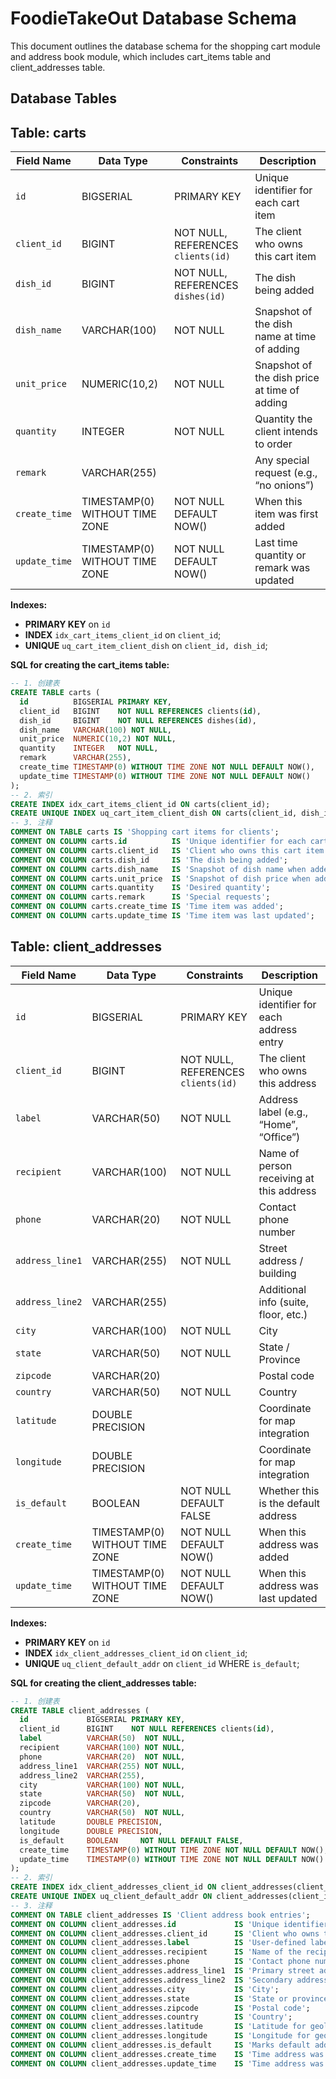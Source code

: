 # FoodieTakeOut Database Schema

This document outlines the database schema for the shopping cart module and address book module, which includes cart_items table and client_addresses table.

## Database Tables

## Table: carts

| Field Name   | Data Type                   | Constraints                        | Description                                  |
| ------------ | --------------------------- | ---------------------------------- | -------------------------------------------- |
| `id`         | BIGSERIAL                   | PRIMARY KEY                        | Unique identifier for each cart item         |
| `client_id`  | BIGINT                      | NOT NULL, REFERENCES `clients(id)` | The client who owns this cart item           |
| `dish_id`    | BIGINT                      | NOT NULL, REFERENCES `dishes(id)`  | The dish being added                         |
| `dish_name`  | VARCHAR(100)                | NOT NULL                           | Snapshot of the dish name at time of adding  |
| `unit_price` | NUMERIC(10,2)               | NOT NULL                           | Snapshot of the dish price at time of adding |
| `quantity`   | INTEGER                     | NOT NULL                           | Quantity the client intends to order         |
| `remark`     | VARCHAR(255)                |                                    | Any special request (e.g., “no onions”)      |
| `create_time`| TIMESTAMP(0) WITHOUT TIME ZONE | NOT NULL DEFAULT NOW()             | When this item was first added               |
| `update_time`| TIMESTAMP(0) WITHOUT TIME ZONE | NOT NULL DEFAULT NOW()             | Last time quantity or remark was updated     |

**Indexes:**
- **PRIMARY KEY** on `id`
- **INDEX** `idx_cart_items_client_id` on `client_id`;
- **UNIQUE** `uq_cart_item_client_dish` on `client_id, dish_id`;

**SQL for creating the cart_items table:**
```sql
-- 1. 创建表
CREATE TABLE carts (
  id          BIGSERIAL PRIMARY KEY,
  client_id   BIGINT    NOT NULL REFERENCES clients(id),
  dish_id     BIGINT    NOT NULL REFERENCES dishes(id),
  dish_name   VARCHAR(100) NOT NULL,
  unit_price  NUMERIC(10,2) NOT NULL,
  quantity    INTEGER   NOT NULL,
  remark      VARCHAR(255),
  create_time TIMESTAMP(0) WITHOUT TIME ZONE NOT NULL DEFAULT NOW(),
  update_time TIMESTAMP(0) WITHOUT TIME ZONE NOT NULL DEFAULT NOW()
);
-- 2. 索引
CREATE INDEX idx_cart_items_client_id ON carts(client_id);
CREATE UNIQUE INDEX uq_cart_item_client_dish ON carts(client_id, dish_id);
-- 3. 注释
COMMENT ON TABLE carts IS 'Shopping cart items for clients';
COMMENT ON COLUMN carts.id          IS 'Unique identifier for each cart item';
COMMENT ON COLUMN carts.client_id   IS 'Client who owns this cart item';
COMMENT ON COLUMN carts.dish_id     IS 'The dish being added';
COMMENT ON COLUMN carts.dish_name   IS 'Snapshot of dish name when added';
COMMENT ON COLUMN carts.unit_price  IS 'Snapshot of dish price when added';
COMMENT ON COLUMN carts.quantity    IS 'Desired quantity';
COMMENT ON COLUMN carts.remark      IS 'Special requests';
COMMENT ON COLUMN carts.create_time IS 'Time item was added';
COMMENT ON COLUMN carts.update_time IS 'Time item was last updated';
```

## Table: client_addresses

| Field Name      | Data Type                   | Constraints                        | Description                              |
| --------------- | --------------------------- | ---------------------------------- | ---------------------------------------- |
| `id`            | BIGSERIAL                   | PRIMARY KEY                        | Unique identifier for each address entry |
| `client_id`     | BIGINT                      | NOT NULL, REFERENCES `clients(id)` | The client who owns this address         |
| `label`         | VARCHAR(50)                 | NOT NULL                           | Address label (e.g., “Home”, “Office”)   |
| `recipient`     | VARCHAR(100)                | NOT NULL                           | Name of person receiving at this address |
| `phone`         | VARCHAR(20)                 | NOT NULL                           | Contact phone number                     |
| `address_line1` | VARCHAR(255)                | NOT NULL                           | Street address / building                |
| `address_line2` | VARCHAR(255)                |                                    | Additional info (suite, floor, etc.)     |
| `city`          | VARCHAR(100)                | NOT NULL                           | City                                     |
| `state`         | VARCHAR(50)                 | NOT NULL                           | State / Province                         |
| `zipcode`       | VARCHAR(20)                 |                                    | Postal code                              |
| `country`       | VARCHAR(50)                 | NOT NULL                           | Country                                  |
| `latitude`      | DOUBLE PRECISION            |                                    | Coordinate for map integration           |
| `longitude`     | DOUBLE PRECISION            |                                    | Coordinate for map integration           |
| `is_default`    | BOOLEAN                     | NOT NULL DEFAULT FALSE             | Whether this is the default address      |
| `create_time`   | TIMESTAMP(0) WITHOUT TIME ZONE | NOT NULL DEFAULT NOW()             | When this address was added              |
| `update_time`   | TIMESTAMP(0) WITHOUT TIME ZONE | NOT NULL DEFAULT NOW()             | When this address was last updated       |

**Indexes:**
- **PRIMARY KEY** on `id`
- **INDEX** `idx_client_addresses_client_id` on `client_id`;
- **UNIQUE** `uq_client_default_addr` on `client_id` WHERE `is_default`;

**SQL for creating the client_addresses table:**
```sql
-- 1. 创建表
CREATE TABLE client_addresses (
  id             BIGSERIAL PRIMARY KEY,
  client_id      BIGINT    NOT NULL REFERENCES clients(id),
  label          VARCHAR(50)  NOT NULL,
  recipient      VARCHAR(100) NOT NULL,
  phone          VARCHAR(20)  NOT NULL,
  address_line1  VARCHAR(255) NOT NULL,
  address_line2  VARCHAR(255),
  city           VARCHAR(100) NOT NULL,
  state          VARCHAR(50)  NOT NULL,
  zipcode        VARCHAR(20),
  country        VARCHAR(50)  NOT NULL,
  latitude       DOUBLE PRECISION,
  longitude      DOUBLE PRECISION,
  is_default     BOOLEAN     NOT NULL DEFAULT FALSE,
  create_time    TIMESTAMP(0) WITHOUT TIME ZONE NOT NULL DEFAULT NOW(),
  update_time    TIMESTAMP(0) WITHOUT TIME ZONE NOT NULL DEFAULT NOW()
);
-- 2. 索引
CREATE INDEX idx_client_addresses_client_id ON client_addresses(client_id);
CREATE UNIQUE INDEX uq_client_default_addr ON client_addresses(client_id) WHERE is_default;
-- 3. 注释
COMMENT ON TABLE client_addresses IS 'Client address book entries';
COMMENT ON COLUMN client_addresses.id             IS 'Unique identifier for each address';
COMMENT ON COLUMN client_addresses.client_id      IS 'Client who owns this address';
COMMENT ON COLUMN client_addresses.label          IS 'User-defined label (Home, Office, etc.)';
COMMENT ON COLUMN client_addresses.recipient      IS 'Name of the recipient';
COMMENT ON COLUMN client_addresses.phone          IS 'Contact phone number';
COMMENT ON COLUMN client_addresses.address_line1  IS 'Primary street address';
COMMENT ON COLUMN client_addresses.address_line2  IS 'Secondary address details';
COMMENT ON COLUMN client_addresses.city           IS 'City';
COMMENT ON COLUMN client_addresses.state          IS 'State or province';
COMMENT ON COLUMN client_addresses.zipcode        IS 'Postal code';
COMMENT ON COLUMN client_addresses.country        IS 'Country';
COMMENT ON COLUMN client_addresses.latitude       IS 'Latitude for geolocation';
COMMENT ON COLUMN client_addresses.longitude      IS 'Longitude for geolocation';
COMMENT ON COLUMN client_addresses.is_default     IS 'Marks default address';
COMMENT ON COLUMN client_addresses.create_time    IS 'Time address was added';
COMMENT ON COLUMN client_addresses.update_time    IS 'Time address was last updated';
```